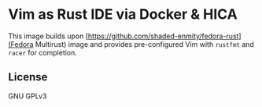 Vim as Rust IDE via Docker & HICA
=================================

This image builds upon [https://github.com/shaded-enmity/fedora-rust](Fedora Multirust) image and provides pre-configured Vim with `rustfmt` and `racer` for completion.

## License
GNU GPLv3
